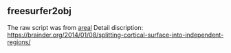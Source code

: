 ## freesurfer2obj
The raw script was from [areal](https://github.com/andersonwinkler/areal/)
Detail discription: https://brainder.org/2014/01/08/splitting-cortical-surface-into-independent-regions/
